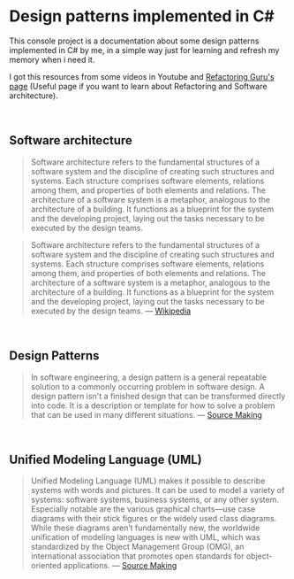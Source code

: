 # Design patterns implemented in C#

This console project is a documentation about some design patterns implemented in C# by me, in a simple way just for learning and refresh my memory when i need it.

I got this resources from some videos in Youtube and [Refactoring Guru's page](https://refactoring.guru/) (Useful page if you want to learn about Refactoring and Software architecture).

<br />

## Software architecture

> Software architecture refers to the fundamental structures of a software system and the discipline of creating such structures and systems. Each structure comprises software elements, relations among them, and properties of both elements and relations. The architecture of a software system is a metaphor, analogous to the architecture of a building. It functions as a blueprint for the system and the developing project, laying out the tasks necessary to be executed by the design teams.

> Software architecture refers to the fundamental structures of a software system and the discipline of creating such structures and systems. Each structure comprises software elements, relations among them, and properties of both elements and relations. The architecture of a software system is a metaphor, analogous to the architecture of a building. It functions as a blueprint for the system and the developing project, laying out the tasks necessary to be executed by the design teams.
— [Wikipedia](https://en.wikipedia.org/wiki/Software_architecture)

<br />

## Design Patterns

> In software engineering, a design pattern is a general repeatable solution to a commonly occurring problem in software design. A design pattern isn't a finished design that can be transformed directly into code. It is a description or template for how to solve a problem that can be used in many different situations.
— [Source Making](https://sourcemaking.com/design_patterns)

<br />

## Unified Modeling Language (UML)

> Unified Modeling Language (UML) makes it possible to describe systems with words and pictures. It can be used to model a variety of systems: software systems, business systems, or any other system. Especially notable are the various graphical charts—use case diagrams with their stick figures or the widely used class diagrams. While these diagrams aren’t fundamentally new, the worldwide unification of modeling languages is new with UML, which was standardized by the Object Management Group (OMG), an international association that promotes open standards for object-oriented applications.
— [Source Making](https://sourcemaking.com/uml/introduction)

